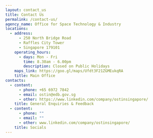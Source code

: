 ```yaml
---
layout: contact_us
title: Contact Us
permalink: /contact-us/
agency_name: Office for Space Technology & Industry
locations:
  - address:
      - 250 North Bridge Road
      - Raffles City Tower
      - Singapore 179101
    operating_hours:
      - days: Mon - Fri
        time: 8.30am - 6.00pm
        description: Closed on Public Holidays
    maps_link: https://goo.gl/maps/Ufdt3F21ZGMEukqRA
    title: Main Office
contacts:
  - content:
      - phone: +65 6972 7842
      - email: ostin@edb.gov.sg
      - other: https://www.linkedin.com/company/ostinsingapore/
    title: General Enquiries & Feedback
  - content:
      - phone: ""
      - email: ""
      - other: www.linkedin.com/company/ostinsingapore/
    title: Socials
---
```

